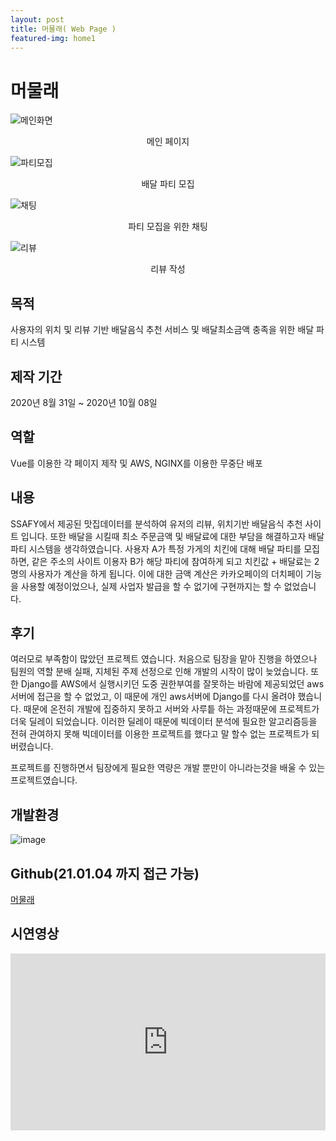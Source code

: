 ```yaml
---
layout: post
title: 머물래( Web Page )
featured-img: home1
---
```



# 머물래
![메인화면](https://user-images.githubusercontent.com/44697835/100577048-b562fc80-3322-11eb-83c2-63f08e8b6c0f.png)<center>메인 페이지</center>  
 
![파티모집](https://user-images.githubusercontent.com/44697835/100577053-b72cc000-3322-11eb-9c7a-fc327de7c186.png)<center>배달 파티 모집</center>    

![채팅](https://user-images.githubusercontent.com/44697835/100577058-b8f68380-3322-11eb-91da-25b35a74f815.png)<center>파티 모집을 위한 채팅</center>    

![리뷰](https://user-images.githubusercontent.com/44697835/100577059-ba27b080-3322-11eb-8391-34d31ce283c7.png)<center>리뷰 작성</center>  

  
    


## 목적
사용자의 위치 및 리뷰 기반 배달음식 추천 서비스 및 배달최소금액 충족을 위한 배달 파티 시스템


## 제작 기간
2020년 8월 31일 ~ 2020년 10월 08일


## 역할
Vue를 이용한 각 페이지 제작 및 AWS, NGINX를 이용한 무중단 배포

## 내용
SSAFY에서 제공된 맛집데이터를 분석하여 유저의 리뷰, 위치기반 배달음식 추천 사이트 입니다. 또한 배달을 시킬때 최소 주문금액 및 배달료에 대한 부담을 해결하고자 배달 파티 시스템을 생각하였습니다. 사용자 A가 특정 가게의 치킨에 대해 배달 파티를 모집하면, 같은 주소의 사이트 이용자 B가 해당 파티에 참여하게 되고 치킨값 + 배달료는 2명의 사용자가 계산을 하게 됩니다. 이에 대한 금액 계산은 카카오페이의 더치페이 기능을 사용할 예정이었으나, 실제 사업자 발급을 할 수 없기에 구현까지는 할 수 없었습니다.


## 후기
여러모로 부족함이 많았던 프로젝트 였습니다. 처음으로 팀장을 맡아 진행을 하였으나 팀원의 역할 분배 실패, 지체된 주제 선정으로 인해 개발의 시작이 많이 늦었습니다. 또한 Django를 AWS에서 실행시키던 도중 권한부여를 잘못하는 바람에 제공되었던 aws서버에 접근을 할 수 없었고, 이 때문에 개인 aws서버에 Django를 다시 올려야 했습니다. 때문에 온전히 개발에 집중하지 못하고 서버와 사루틑 하는 과정때문에 프로젝트가 더욱 딜레이 되었습니다. 이러한 딜레이 때문에 빅데이터 분석에 필요한 알고리즘등을 전혀 관여하지 못해 빅데이터를 이용한 프로젝트를 했다고 말 할수 없는 프로젝트가 되버렸습니다.

프로젝트를 진행하면서 팀장에게 필요한 역량은 개발 뿐만이 아니라는것을 배울 수 있는 프로젝트였습니다.


## 개발환경
![image](https://user-images.githubusercontent.com/44697835/95402712-58168480-094b-11eb-84c9-a26053ea8b36.png)

## Github(21.01.04 까지 접근 가능)
[머물래](https://github.com/ParkKyoungsoo/meomulrea)


## 시연영상
<style>.embed-container { position: relative; padding-bottom: 56.25%; height: 0; overflow: hidden; max-width: 100%; } .embed-container iframe, .embed-container object, .embed-container embed { position: absolute; top: 0; left: 0; width: 100%; height: 100%; }</style><div class='embed-container'><iframe src='https://www.youtube.com/embed/D3KPND9Nt7c' frameborder='0' allowfullscreen></iframe></div>
